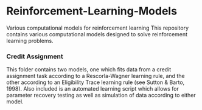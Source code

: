# Reinforcement-Learning-Models
Various computational models for reinforcement learning
This repository contains various computational models designed to solve reinforcement learning problems. 

### Credit Assignment
This folder contains two models, one which fits data from a credit assignment task according to a Rescorla-Wagner learning rule, and the other according to an Eligibility Trace learning rule (see Sutton & Barto, 1998). Also included is an automated learning script which allows for parameter recovery testing as well as simulation of data according to either model. 
